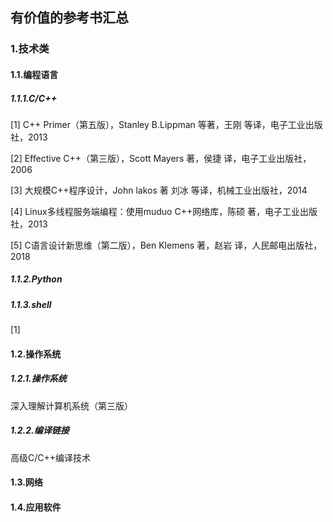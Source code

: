 ## 有价值的参考书汇总

### 1.技术类

#### 1.1.编程语言

##### 1.1.1.C/C++

\[1\] C++ Primer（第五版），Stanley B.Lippman 等著，王刚 等译，电子工业出版社，2013

\[2\] Effective C++（第三版），Scott Mayers 著，侯捷 译，电子工业出版社，2006

\[3\] 大规模C++程序设计，John lakos 著  刘冰 等译，机械工业出版社，2014

\[4\] Linux多线程服务端编程：使用muduo C++网络库，陈硕 著，电子工业出版社，2013

\[5\] C语言设计新思维（第二版），Ben Klemens 著，赵岩 译，人民邮电出版社，2018

##### 1.1.2.Python


##### 1.1.3.shell

[1] 

#### 1.2.操作系统

##### 1.2.1.操作系统

深入理解计算机系统（第三版）

##### 1.2.2.编译链接

高级C/C++编译技术

#### 1.3.网络

#### 1.4.应用软件
